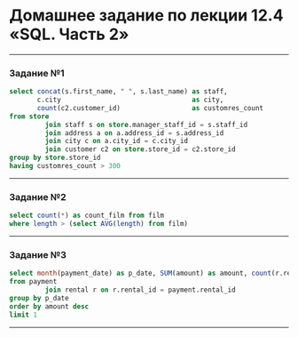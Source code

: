 
# Домашнее задание по лекции 12.4 «SQL. Часть 2»

---

### Задание №1 

```sql
select concat(s.first_name, " ", s.last_name) as staff,
       c.city                                 as city,
       count(c2.customer_id)                  as customres_count
from store
         join staff s on store.manager_staff_id = s.staff_id
         join address a on a.address_id = s.address_id
         join city c on a.city_id = c.city_id
         join customer c2 on store.store_id = c2.store_id
group by store.store_id
having customres_count > 300
```

---

### Задание №2

```sql
select count(*) as count_film from film
where length > (select AVG(length) from film)
```

---

### Задание №3

```sql
select month(payment_date) as p_date, SUM(amount) as amount, count(r.rental_id) as count_rental
from payment
         join rental r on r.rental_id = payment.rental_id
group by p_date
order by amount desc
limit 1
```

---



